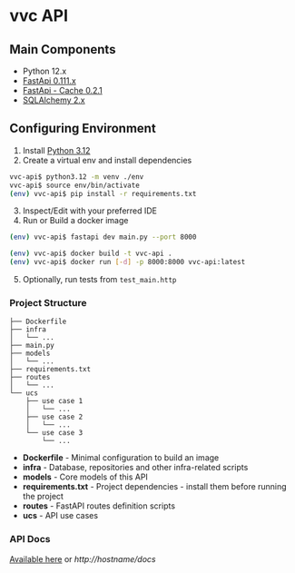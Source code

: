 # vvc API

## Main Components

* Python 12.x
* [FastApi 0.111.x](https://fastapi.tiangolo.com/tutorial/)
* [FastApi - Cache 0.2.1](https://pypi.org/project/fastapi-cache2/)
* [SQLAlchemy 2.x](https://docs.sqlalchemy.org/en/20/contents.html)

## Configuring Environment

1. Install [Python 3.12](https://www.python.org/downloads/)
2. Create a virtual env and install dependencies
```bash
vvc-api$ python3.12 -m venv ./env
vvc-api$ source env/bin/activate
(env) vvc-api$ pip install -r requirements.txt
```
3. Inspect/Edit with your preferred IDE
4. Run or Build a docker image
```bash
(env) vvc-api$ fastapi dev main.py --port 8000
```
```bash
(env) vvc-api$ docker build -t vvc-api .
(env) vvc-api$ docker run [-d] -p 8000:8000 vvc-api:latest
```
5. Optionally, run tests from `test_main.http`

### Project Structure

```
├── Dockerfile
├── infra
│   └── ...
├── main.py
├── models
│   └── ...
├── requirements.txt
├── routes
│   └── ...
└── ucs
    ├── use case 1
    │   └── ...
    ├── use case 2
    │   └── ...
    └── use case 3
        └── ...
```

* **Dockerfile** - Minimal configuration to build an image
* **infra** - Database, repositories and other infra-related scripts
* **models** - Core models of this API
* **requirements.txt** - Project dependencies - install them before running the project
* **routes** - FastAPI routes definition scripts
* **ucs** - API use cases 

### API Docs

[Available here](http://localhost:8000/docs) or _http://hostname/docs_